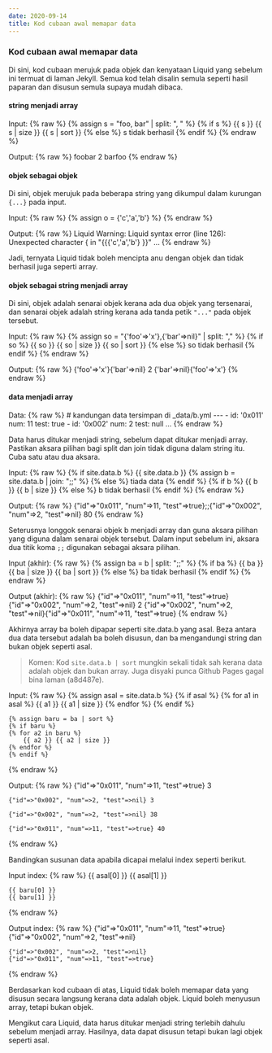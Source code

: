 ```yaml
---
date: 2020-09-14
title: Kod cubaan awal memapar data
---
```


### Kod cubaan awal memapar data

Di sini, kod cubaan merujuk pada objek dan kenyataan Liquid
yang sebelum ini termuat di laman Jekyll. Semua kod telah
disalin semula seperti hasil paparan dan disusun semula
supaya mudah dibaca.

#### string menjadi array

Input:
{% raw %}
    {% assign s = "foo, bar" | split: ", " %}
    {% if s %}
        {{ s }} {{ s | size }} {{ s | sort }}
    {% else %}
        s tidak berhasil
    {% endif %}
{% endraw %}

Output:
{% raw %}
    foobar 2 barfoo
{% endraw %}

#### objek sebagai objek

Di sini, objek merujuk pada beberapa string yang dikumpul
dalam kurungan `{...}` pada input.

Input:
{% raw %}
    {% assign o = {'c','a','b'} %}
{% endraw %}

Output:
{% raw %}
    Liquid Warning: Liquid syntax error (line 126):
    Unexpected character { in "{{{'c','a','b'} }}" ...
{% endraw %}

Jadi, ternyata Liquid tidak boleh mencipta anu dengan objek
dan tidak berhasil juga seperti array.

#### objek sebagai string menjadi array

Di sini, objek adalah senarai objek kerana ada dua objek
yang tersenarai, dan senarai objek adalah string kerana
ada tanda petik `"..."` pada objek tersebut.

Input:
{% raw %}
    {% assign so = "{'foo'=>'x'},{'bar'=>nil}" | split: "," %}
    {% if so %}
        {{ so }} {{ so | size }} {{ so | sort }}
    {% else %}
        so tidak berhasil
    {% endif %}
{% endraw %}

Output:
{% raw %}
    {'foo'=>'x'}{'bar'=>nil} 2 {'bar'=>nil}{'foo'=>'x'}
{% endraw %}

#### data menjadi array

Data:
{% raw %}
    # kandungan data tersimpan di _data/b.yml
    ---
    -
      id: '0x011'
      num: 11
      test: true
    -
      id: '0x002'
      num: 2
      test: null
    ...
{% endraw %}

Data harus ditukar menjadi string, sebelum dapat ditukar
menjadi array. Pastikan aksara pilihan bagi split dan join
tidak diguna dalam string itu. Cuba satu atau dua aksara.

Input:
{% raw %}
    {% if site.data.b %}
        {{ site.data.b }}
        {% assign b = site.data.b | join: ";;" %}
    {% else %}
        tiada data
    {% endif %}
    {% if b %}
        {{ b }} {{ b | size }}
    {% else %}
        b tidak berhasil
    {% endif %}
{% endraw %}

Output:
{% raw %}
    {"id"=>"0x011", "num"=>11, "test"=>true};;{"id"=>"0x002", "num"=>2, "test"=>nil} 80
{% endraw %}

Seterusnya longgok senarai objek b menjadi array dan guna
aksara pilihan yang diguna dalam senarai objek tersebut.
Dalam input sebelum ini, aksara dua titik koma `;;`
digunakan sebagai aksara pilihan.

Input (akhir):
{% raw %}
    {% assign ba = b | split: ";;" %}
    {% if ba %}
        {{ ba }} {{ ba | size }}
        {{ ba | sort }}
    {% else %}
        ba tidak berhasil
    {% endif %}
{% endraw %}

Output (akhir):
{% raw %}
    {"id"=>"0x011", "num"=>11, "test"=>true}{"id"=>"0x002", "num"=>2, "test"=>nil} 2
    {"id"=>"0x002", "num"=>2, "test"=>nil}{"id"=>"0x011", "num"=>11, "test"=>true}
{% endraw %}

Akhirnya array ba boleh dipapar seperti site.data.b yang
asal. Beza antara dua data tersebut adalah ba boleh disusun,
dan ba mengandungi string dan bukan objek seperti asal.

> Komen: Kod `site.data.b | sort` mungkin sekali tidak sah
kerana data adalah objek dan bukan array. Juga disyaki punca
Github Pages gagal bina laman (a8d487e).

Input:
{% raw %}
    {% assign asal = site.data.b %}
    {% if asal %}
    {% for a1 in asal %}
        {{ a1 }} {{ a1 | size }}
    {% endfor %}
    {% endif %}

    {% assign baru = ba | sort %}
    {% if baru %}
    {% for a2 in baru %}
        {{ a2 }} {{ a2 | size }}
    {% endfor %}
    {% endif %}
{% endraw %}

Output:
{% raw %}
    {"id"=>"0x011", "num"=>11, "test"=>true} 3

    {"id"=>"0x002", "num"=>2, "test"=>nil} 3
    
    {"id"=>"0x002", "num"=>2, "test"=>nil} 38

    {"id"=>"0x011", "num"=>11, "test"=>true} 40
{% endraw %}

Bandingkan susunan data apabila dicapai melalui index
seperti berikut.

Input index:
{% raw %}
    {{ asal[0] }}
    {{ asal[1] }}

    {{ baru[0] }}
    {{ baru[1] }}
{% endraw %}

Output index:
{% raw %}
    {"id"=>"0x011", "num"=>11, "test"=>true}
    {"id"=>"0x002", "num"=>2, "test"=>nil}
    
    {"id"=>"0x002", "num"=>2, "test"=>nil}
    {"id"=>"0x011", "num"=>11, "test"=>true}
{% endraw %}

Berdasarkan kod cubaan di atas, Liquid tidak boleh memapar
data yang disusun secara langsung kerana data adalah objek.
Liquid boleh menyusun array, tetapi bukan objek.

Mengikut cara Liquid, data harus ditukar menjadi string
terlebih dahulu sebelum menjadi array. Hasilnya, data dapat
disusun tetapi bukan lagi objek seperti asal.
